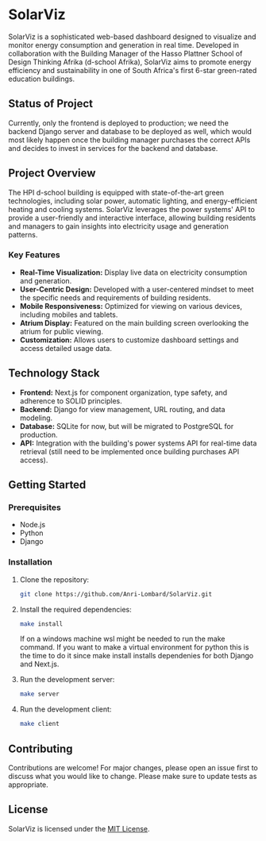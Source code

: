 # SolarViz

SolarViz is a sophisticated web-based dashboard designed to visualize and monitor energy consumption and generation in real time. Developed in collaboration with the Building Manager of the Hasso Plattner School of Design Thinking Afrika (d-school Afrika), SolarViz aims to promote energy efficiency and sustainability in one of South Africa's first 6-star green-rated education buildings.

## Status of Project

Currently, only the frontend is deployed to production; we need the backend Django server and database to be deployed as well, which would most likely happen once the building manager purchases the correct APIs and decides to invest in services for the backend and database.

## Project Overview

The HPI d-school building is equipped with state-of-the-art green technologies, including solar power, automatic lighting, and energy-efficient heating and cooling systems. SolarViz leverages the power systems' API to provide a user-friendly and interactive interface, allowing building residents and managers to gain insights into electricity usage and generation patterns.

### Key Features

- **Real-Time Visualization:** Display live data on electricity consumption and generation.
- **User-Centric Design:** Developed with a user-centered mindset to meet the specific needs and requirements of building residents.
- **Mobile Responsiveness:** Optimized for viewing on various devices, including mobiles and tablets.
- **Atrium Display:** Featured on the main building screen overlooking the atrium for public viewing.
- **Customization:** Allows users to customize dashboard settings and access detailed usage data.

## Technology Stack

- **Frontend:** Next.js for component organization, type safety, and adherence to SOLID principles.
- **Backend:** Django for view management, URL routing, and data modeling.
- **Database:** SQLite for now, but will be migrated to PostgreSQL for production.
- **API:** Integration with the building's power systems API for real-time data retrieval (still need to be implemented once building purchases API access).

## Getting Started

### Prerequisites

- Node.js
- Python
- Django

### Installation

1. Clone the repository:

    ```bash
    git clone https://github.com/Anri-Lombard/SolarViz.git
    ```

2. Install the required dependencies:

    ```bash
    make install
    ```

    If on a windows machine wsl might be needed to run the make command. If you want to make a virtual environment for python this is the time to do it since make install installs dependenies for both Django and Next.js.

3. Run the development server:

    ```bash
    make server
    ```

4. Run the development client:

    ```bash
    make client
    ```

## Contributing

Contributions are welcome! For major changes, please open an issue first to discuss what you would like to change. Please make sure to update tests as appropriate.

## License

SolarViz is licensed under the [MIT License](./LICENSE).
